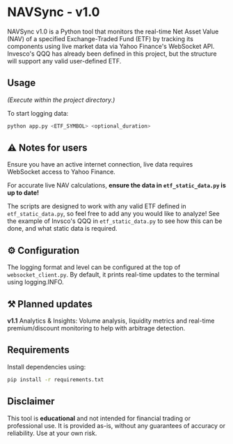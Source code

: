 # NAVSync - v1.0

NAVSync v1.0 is a Python tool that monitors the real-time Net Asset Value (NAV) of a specified Exchange-Traded Fund (ETF) by tracking its components using live market data via Yahoo Finance's WebSocket API. Invesco's QQQ has already been defined in this project, but the structure will support any valid user-defined ETF.

## Usage
_(Execute within the project directory.)_

To start logging data:
``` bash
python app.py <ETF_SYMBOL> <optional_duration>
```

## ⚠️ Notes for users

Ensure you have an active internet connection, live data requires WebSocket access to Yahoo Finance.

For accurate live NAV calculations, **ensure the data in ```etf_static_data.py``` is up to date!**

The scripts are designed to work with any valid ETF defined in ```etf_static_data.py```, so feel free to add any you would like to analyze! See the example of Invsco's QQQ in ```etf_static_data.py``` to see how this can be done, and what static data is required.

## ⚙️ Configuration
The logging format and level can be configured at the top of ```websocket_client.py```. By default, it prints real-time updates to the terminal using logging.INFO.

## ⚒️ Planned updates

**v1.1** Analytics & Insights: Volume analysis, liquidity metrics and real-time premium/discount monitoring to help with arbitrage detection.

## Requirements
Install dependencies using:
```bash
pip install -r requirements.txt
```

## Disclaimer

This tool is **educational** and not intended for financial trading or professional use. It is provided as-is, without any guarantees of accuracy or reliability. Use at your own risk.